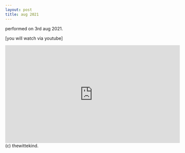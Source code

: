 ```yaml
---
layout: post
title: aug 2021
---
```


performed on 3rd aug 2021.

[you will watch via youtube]

<iframe width="560" height="315" src="https://www.youtube.com/embed/Rw_TgY-ahO8" title="YouTube video player" frameborder="0" allow="accelerometer; autoplay; clipboard-write; encrypted-media; gyroscope; picture-in-picture" allowfullscreen></iframe>

<br>
(c) thewittekind.
 &nbsp;